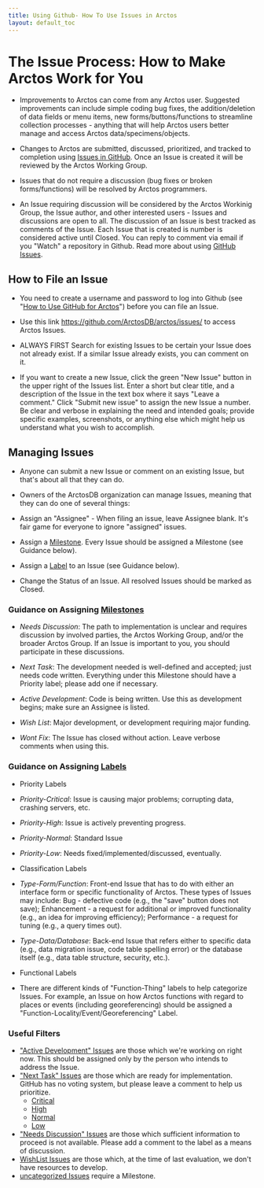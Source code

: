 ```yaml
---
title: Using Github- How To Use Issues in Arctos 
layout: default_toc
---
```


# The Issue Process: How to Make Arctos Work for You

* Improvements to Arctos can come from any Arctos user. Suggested improvements can include simple coding bug fixes, the addition/deletion of data fields or menu items, new forms/buttons/functions to streamline collection processes - anything that will help Arctos users better manage and access Arctos data/specimens/objects.


* Changes to Arctos are submitted, discussed, prioritized, and tracked to completion using [Issues in GitHub](https://github.com/ArctosDB/arctos/issues). Once an Issue is created it will be reviewed by the Arctos Working Group. 


* Issues that do not require a discussion (bug fixes or broken forms/functions) will be resolved by Arctos programmers. 


* An Issue requiring discussion will be considered by the Arctos Workinig Group, the Issue author, and other interested users - Issues and discussions are open to all. The discussion of an Issue is best tracked as comments of the Issue. Each Issue that is created is number is considered active until Closed. You can reply to comment via email if you "Watch" a repository in Github. Read more about using [GitHub Issues](https://guides.github.com/features/issues/).

## How to File an Issue

* You need to create a username and password to log into Github (see "[How to Use GitHub for Arctos](https://github.com/ArctosDB/documentation-wiki/wiki/How-to-Use-Github-for-Arctos)") before you can file an Issue. 


* Use this link <https://github.com/ArctosDB/arctos/issues/> to access Arctos Issues.


* ALWAYS FIRST Search for existing Issues to be certain your Issue does not already exist. If a similar Issue already exists, you can comment on it.


* If you want to create a new Issue, click the green "New Issue" button in the upper right of the Issues list. Enter a short but clear title, and a description of the Issue in the text box where it says "Leave a comment." Click "Submit new issue" to assign the new Issue a number. Be clear and verbose in explaining the need and intended goals; provide specific examples, screenshots, or anything else which might help us understand what you wish to accomplish.

## Managing Issues

* Anyone can submit a new Issue or comment on an existing Issue, but that's about all that they can do.

* Owners of the ArctosDB organization can manage Issues, meaning that they can do one of several things: 

 * Assign an "Assignee" - When filing an issue, leave Assignee blank. It's fair game for everyone to ignore "assigned" issues.

 * Assign a [Milestone](https://github.com/ArctosDB/arctos/milestones). Every Issue should be assigned a Milestone (see Guidance below).

 * Assign a [Label](https://github.com/ArctosDB/arctos/labels) to an Issue (see Guidance below).

 * Change the Status of an Issue. All resolved Issues should be marked as Closed.

### Guidance on Assigning [Milestones](https://github.com/ArctosDB/arctos/milestones)

* _Needs Discussion_: The path to implementation is unclear and requires discussion by involved parties, the Arctos Working Group, and/or the broader Arctos Group. If an Issue is important to you, you should participate in these discussions.

* _Next Task_: The development needed is well-defined and accepted; just needs code written. Everything under this Milestone should have a Priority label; please add one if necessary.

* _Active Development_: Code is being written. Use this as development begins; make sure an Assignee is listed.

* _Wish List_: Major development, or development requiring major funding.

* _Wont Fix_: The Issue has closed without action. Leave verbose comments when using this.

### Guidance on Assigning [Labels](https://github.com/ArctosDB/arctos/labels)

* Priority Labels

 * _Priority-Critical_: Issue is causing major problems; corrupting data, crashing servers, etc.

 * _Priority-High_: Issue is actively preventing progress.

 * _Priority-Normal_: Standard Issue

 * _Priority-Low_: Needs fixed/implemented/discussed, eventually.

* Classification Labels

 * _Type-Form/Function_: Front-end Issue that has to do with either an interface form or specific functionality of Arctos. These types of Issues may include: Bug - defective code (e.g., the "save" button does not save); Enhancement - a request for additional or improved functionality (e.g., an idea for improving efficiency); Performance - a request for tuning (e.g., a query times out).

 * _Type-Data/Database_: Back-end Issue that refers either to specific data (e.g., data migration issue, code table spelling error) or the database itself (e.g., data table structure, security, etc.).

* Functional Labels

 * There are different kinds of "Function-Thing" labels to help categorize Issues. For example, an Issue on how Arctos functions with regard to places or events (including georeferencing) should be assigned a "Function-Locality/Event/Georeferencing" Label.

### Useful Filters

* ["Active Development" Issues](https://github.com/ArctosDB/arctos/issues?q=is%3Aopen+is%3Aissue+milestone%3A%22Active+Development%22) are those which we're working on right now. This should be assigned only by the person who intends to address the Issue.
* ["Next Task" Issues](https://github.com/ArctosDB/arctos/issues?q=is%3Aopen+is%3Aissue+milestone%3A%22Next+Task%22) are those which are ready for implementation. GitHub has no voting system, but please leave a comment to help us prioritize.
    * [Critical](https://github.com/ArctosDB/arctos/issues?q=is%3Aopen+is%3Aissue+milestone%3A%22Next+Task%22+label%3APriority-Critical)
    * [High](https://github.com/ArctosDB/arctos/issues?utf8=%E2%9C%93&q=is%3Aopen+is%3Aissue+milestone%3A%22Next+Task%22++label%3APriority-High)
    * [Normal](https://github.com/ArctosDB/arctos/issues?utf8=%E2%9C%93&q=is%3Aopen+is%3Aissue+milestone%3A%22Next+Task%22+label%3APriority-Normal)
    * [Low](https://github.com/ArctosDB/arctos/issues?utf8=%E2%9C%93&q=is%3Aopen+is%3Aissue+milestone%3A%22Next+Task%22+label%3APriority-Low)
* ["Needs Discussion" Issues](https://github.com/ArctosDB/arctos/issues?q=is%3Aopen+is%3Aissue+milestone%3A%22Needs+Discussion%22) are those which sufficient information to proceed is not available. Please add a comment to the label as a means of discussion.
* [WishList Issues](https://github.com/ArctosDB/arctos/issues?q=is%3Aopen+is%3Aissue+milestone%3A%22Wish+List%22) are those which, at the time of last evaluation, we don't have resources to develop.
* [uncategorized Issues](https://github.com/ArctosDB/arctos/issues?q=is%3Aopen+is%3Aissue+no%3Amilestone) require a Milestone.
 
